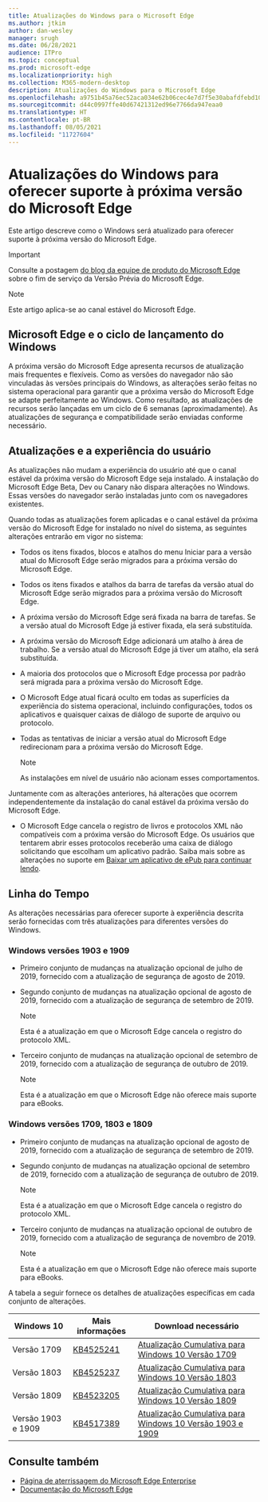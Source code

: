 ```yaml
---
title: Atualizações do Windows para o Microsoft Edge
ms.author: jtkim
author: dan-wesley
manager: srugh
ms.date: 06/28/2021
audience: ITPro
ms.topic: conceptual
ms.prod: microsoft-edge
ms.localizationpriority: high
ms.collection: M365-modern-desktop
description: Atualizações do Windows para o Microsoft Edge
ms.openlocfilehash: a9751b45a76ec52aca034e62b06cec4e7d7f5e30abafdfebd10595a0c50e6e32
ms.sourcegitcommit: d44c0997ffe40d67421312ed96e7766da947eaa0
ms.translationtype: HT
ms.contentlocale: pt-BR
ms.lasthandoff: 08/05/2021
ms.locfileid: "11727604"
---
```

# <a name="windows-updates-to-support-the-next-version-of-microsoft-edge"></a>Atualizações do Windows para oferecer suporte à próxima versão do Microsoft Edge

Este artigo descreve como o Windows será atualizado para oferecer suporte à próxima versão do Microsoft Edge.

> [!IMPORTANT]
> Consulte a postagem [do blog da equipe de produto do Microsoft Edge](https://aka.ms/EdgeLegacyEOS) sobre o fim de serviço da Versão Prévia do Microsoft Edge.

> [!NOTE]
> Este artigo aplica-se ao canal estável do Microsoft Edge.

## <a name="microsoft-edge-and-the-windows-release-cycle"></a>Microsoft Edge e o ciclo de lançamento do Windows

A próxima versão do Microsoft Edge apresenta recursos de atualização mais frequentes e flexíveis. Como as versões do navegador não são vinculadas às versões principais do Windows, as alterações serão feitas no sistema operacional para garantir que a próxima versão do Microsoft Edge se adapte perfeitamente ao Windows. Como resultado, as atualizações de recursos serão lançadas em um ciclo de 6 semanas (aproximadamente). As atualizações de segurança e compatibilidade serão enviadas conforme necessário.

## <a name="updates-and-the-user-experience"></a>Atualizações e a experiência do usuário

As atualizações não mudam a experiência do usuário até que o canal estável da próxima versão do Microsoft Edge seja instalado. A instalação do Microsoft Edge Beta, Dev ou Canary não dispara alterações no Windows. Essas versões do navegador serão instaladas junto com os navegadores existentes.

Quando todas as atualizações forem aplicadas e o canal estável da próxima versão do Microsoft Edge for instalado no nível do sistema, as seguintes alterações entrarão em vigor no sistema:

- Todos os itens fixados, blocos e atalhos do menu Iniciar para a versão atual do Microsoft Edge serão migrados para a próxima versão do Microsoft Edge.
- Todos os itens fixados e atalhos da barra de tarefas da versão atual do Microsoft Edge serão migrados para a próxima versão do Microsoft Edge.
- A próxima versão do Microsoft Edge será fixada na barra de tarefas. Se a versão atual do Microsoft Edge já estiver fixada, ela será substituída.
- A próxima versão do Microsoft Edge adicionará um atalho à área de trabalho. Se a versão atual do Microsoft Edge já tiver um atalho, ela será substituída.
- A maioria dos protocolos que o Microsoft Edge processa por padrão será migrada para a próxima versão do Microsoft Edge.
- O Microsoft Edge atual ficará oculto em todas as superfícies da experiência do sistema operacional, incluindo configurações, todos os aplicativos e quaisquer caixas de diálogo de suporte de arquivo ou protocolo.
- Todas as tentativas de iniciar a versão atual do Microsoft Edge redirecionam para a próxima versão do Microsoft Edge.

  > [!NOTE]
  > As instalações em nível de usuário não acionam esses comportamentos.

Juntamente com as alterações anteriores, há alterações que ocorrem independentemente da instalação do canal estável da próxima versão do Microsoft Edge.

- O Microsoft Edge cancela o registro de livros e protocolos XML não compatíveis com a próxima versão do Microsoft Edge. Os usuários que tentarem abrir esses protocolos receberão uma caixa de diálogo solicitando que escolham um aplicativo padrão. Saiba mais sobre as alterações no suporte em [Baixar um aplicativo de ePub para continuar lendo](https://nam06.safelinks.protection.outlook.com/?url=https%3A%2F%2Fsupport.microsoft.com%2Fhelp%2F4517840&data=02%7C01%7Cv-danwes%40microsoft.com%7Cc9f8571b880549c30fcf08d72be5eaf9%7C72f988bf86f141af91ab2d7cd011db47%7C1%7C0%7C637026138803983526&sdata=qtb3DvVZQ6H%2FFXnBievkl%2B%2BngAQXwl340PcH8kRc3y4%3D&reserved=0).

## <a name="timeline"></a>Linha do Tempo

As alterações necessárias para oferecer suporte à experiência descrita serão fornecidas com três atualizações para diferentes versões do Windows.

### <a name="windows-versions-1903-and-1909"></a>Windows versões 1903 e 1909

- Primeiro conjunto de mudanças na atualização opcional de julho de 2019, fornecido com a atualização de segurança de agosto de 2019.
- Segundo conjunto de mudanças na atualização opcional de agosto de 2019, fornecido com a atualização de segurança de setembro de 2019.

  > [!NOTE]
  > Esta é a atualização em que o Microsoft Edge cancela o registro do protocolo XML.

- Terceiro conjunto de mudanças na atualização opcional de setembro de 2019, fornecido com a atualização de segurança de outubro de 2019.

  > [!NOTE]
  > Esta é a atualização em que o Microsoft Edge não oferece mais suporte para eBooks.

### <a name="windows-versions-1709-1803-and-1809"></a>Windows versões 1709, 1803 e 1809

- Primeiro conjunto de mudanças na atualização opcional de agosto de 2019, fornecido com a atualização de segurança de setembro de 2019.
- Segundo conjunto de mudanças na atualização opcional de setembro de 2019, fornecido com a atualização de segurança de outubro de 2019.

  > [!NOTE]
  > Esta é a atualização em que o Microsoft Edge cancela o registro do protocolo XML.

- Terceiro conjunto de mudanças na atualização opcional de outubro de 2019, fornecido com a atualização de segurança de novembro de 2019.

  > [!NOTE]
  > Esta é a atualização em que o Microsoft Edge não oferece mais suporte para eBooks.

A tabela a seguir fornece os detalhes de atualizações específicas em cada conjunto de alterações.

| Windows 10 | Mais informações | Download necessário |
|--|--|--|
| Versão 1709 | [KB4525241](https://support.microsoft.com/help/4525241/windows-10-update-kb4525241) | [Atualização Cumulativa para Windows 10 Versão 1709](https://www.catalog.update.microsoft.com/Search.aspx?q=4525241) |
| Versão 1803  | [KB4525237](https://support.microsoft.com/help/4525237/windows-10-update-kb4525237) | [Atualização Cumulativa para Windows 10 Versão 1803](https://www.catalog.update.microsoft.com/Search.aspx?q=KB4525237) |
| Versão 1809  | [KB4523205](https://support.microsoft.com/help/4523205/windows-10-update-kb4523205) | [Atualização Cumulativa para Windows 10 Versão 1809](https://www.catalog.update.microsoft.com/Search.aspx?q=4523205) |
| Versão 1903 e 1909 |[KB4517389](https://support.microsoft.com/help/4517389/windows-10-update-kb4517389)  | [Atualização Cumulativa para Windows 10 Versão 1903 e 1909](https://www.catalog.update.microsoft.com/Search.aspx?q=4517389) |

## <a name="see-also"></a>Consulte também

- [Página de aterrissagem do Microsoft Edge Enterprise](https://aka.ms/EdgeEnterprise)
- [Documentação do Microsoft Edge](./index.yml)